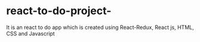 # react-to-do-project-
It is an react to do app which is created using React-Redux, React js, HTML, CSS and Javascript
